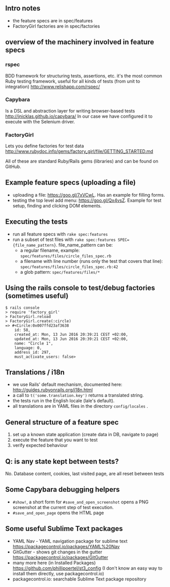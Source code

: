 ## Intro notes

- the feature specs are in spec/features
- FactoryGirl factories are in spec/factories

## overview of the machinery involved in feature specs

### rspec 

BDD framework for structuring tests, assertions, etc.
  it's the most common Ruby testing framework, useful for all kinds of tests (from unit to integration)
  http://www.relishapp.com/rspec/

### Capybara

Is a DSL and abstraction layer for writing browser-based tests
http://jnicklas.github.io/capybara/ 
In our case we have configured it to execute with the Selenium driver.

### FactoryGirl

Lets you define factories for test data
http://www.rubydoc.info/gems/factory_girl/file/GETTING_STARTED.md

All of these are standard Ruby/Rails gems (libraries) and can be found on GitHub.

## Example feature specs (uploading a file)

- uploading a file: https://goo.gl/7xVCwL. Has an example for filling forms.
- testing the top level add menu: https://goo.gl/Qx4vsZ. Example for test setup, finding and clicking DOM elements.

## Executing the tests

- run all feature specs with `rake spec:features`
- run a subset of test files with `rake spec:features SPEC={file_name_pattern}`. file_name_pattern can be:
  - a regular filename, example: `spec/features/files/circle_files_spec.rb`
  - a filename with line number (runs only the test that covers that line): `spec/features/files/circle_files_spec.rb:42`
  - a glob pattern: `spec/features/files/*`

## Using the rails console to test/debug factories (sometimes useful)

```
$ rails console
> require 'factory_girl'
> FactoryGirl.reload
> FactoryGirl.create(:circle)
=> #<Circle:0x007ffd23af3638
    id: 58,
    created_at: Mon, 13 Jun 2016 20:39:21 CEST +02:00,
    updated_at: Mon, 13 Jun 2016 20:39:21 CEST +02:00,
    name: "Circle 1",
    language: 0,
    address_id: 297,
    must_activate_users: false>
```


## Translations / i18n

- we use Rails' default mechanism, documented here: http://guides.rubyonrails.org/i18n.html
- a call to `t('some.translation.key')` returns a translated string.
- the tests run in the English locale (lale's default).
- all translations are in YAML files in the directory `config/locales` .

## General structure of a feature spec

1. set up a known state application (create data in DB, navigate to page)
1. execute the feature that you want to test
1. verify expected behaviour


## Q: is any state kept between tests? 

No. Database content, cookies, last visited page, are all reset between tests


## Some Capybara debugging helpers

- `#show!`, a short form for `#save_and_open_screenshot` opens a PNG screenshot at the current step of test execution.
- `#save_and_open_page` opens the HTML page


## Some useful Sublime Text packages

- YAML Nav - YAML navigation package for sublime text
  https://packagecontrol.io/packages/YAML%20Nav
- GitGutter - shows git changes in the gutter
  https://packagecontrol.io/packages/GitGutter
- many more here (in Installed Packages)
  https://github.com/phillipoertel/st3_config
  (I don't know an easy way to install them directly, use packagecontrol.io)
- packagecontrol.io: searchable Sublime Text package repository 
